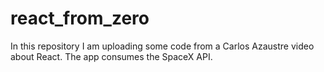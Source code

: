 # react_from_zero
In this repository I am uploading some code from a Carlos Azaustre video about React. The app consumes the SpaceX API.
